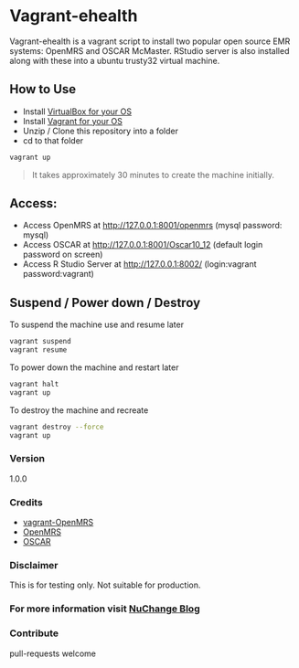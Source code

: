 # Vagrant-ehealth

Vagrant-ehealth is a vagrant script to install two popular open source EMR systems: OpenMRS and OSCAR McMaster. RStudio server is also installed along with these into a ubuntu trusty32 virtual machine.

## How to Use
- Install [VirtualBox for your OS](https://www.virtualbox.org/)
- Install [Vagrant for your OS](https://www.vagrantup.com/)
- Unzip / Clone this repository into a folder 
- cd to that folder

```sh
vagrant up
```

> It takes approximately 30 minutes to create the machine initially.

## Access:
- Access OpenMRS at http://127.0.0.1:8001/openmrs (mysql password: mysql)
- Access OSCAR at http://127.0.0.1:8001/Oscar10_12 (default login password on screen)
- Access R Studio Server at http://127.0.0.1:8002/ (login:vagrant password:vagrant)

## Suspend / Power down / Destroy
To suspend the machine use and resume later
```sh
vagrant suspend
vagrant resume
```
To power down the machine and restart later
```sh
vagrant halt
vagrant up
```
To destroy the machine and recreate
```sh
vagrant destroy --force
vagrant up
```

### Version
1.0.0

### Credits
- [vagrant-OpenMRS](https://github.com/crolfe/vagrant-OpenMRS)
- [OpenMRS](http://openmrs.org/)
- [OSCAR](https://oscar-emr.com/)

### Disclaimer
This is for testing only. Not suitable for production.

### For more information visit [NuChange Blog](http://nuchange.ca)

### Contribute
pull-requests welcome




